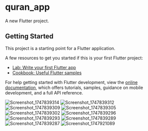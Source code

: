 # quran_app

A new Flutter project.

## Getting Started

This project is a starting point for a Flutter application.

A few resources to get you started if this is your first Flutter project:

- [Lab: Write your first Flutter app](https://docs.flutter.dev/get-started/codelab)
- [Cookbook: Useful Flutter samples](https://docs.flutter.dev/cookbook)

For help getting started with Flutter development, view the
[online documentation](https://docs.flutter.dev/), which offers tutorials,
samples, guidance on mobile development, and a full API reference.


![Screenshot_1747839314](https://github.com/user-attachments/assets/9b78ac4a-1cfb-4c2c-973f-cbf4918ac2fe)
![Screenshot_1747839312](https://github.com/user-attachments/assets/e0fd7a18-0dbf-4fa9-b133-54100211f97e)
![Screenshot_1747839309](https://github.com/user-attachments/assets/89b0a35d-8aa7-4650-a9c4-36313a079590)
![Screenshot_1747839305](https://github.com/user-attachments/assets/447fa200-0ec8-446b-b9c4-3b9a955e35bb)
![Screenshot_1747839302](https://github.com/user-attachments/assets/691a034f-0a3a-4d8e-b055-ab44b9b53f61)
![Screenshot_1747839296](https://github.com/user-attachments/assets/42dc080e-43ad-4f71-9509-694d84a86ae8)
![Screenshot_1747839293](https://github.com/user-attachments/assets/cfc0fc32-fc22-495e-9c92-6c65fe6181a5)
![Screenshot_1747839289](https://github.com/user-attachments/assets/469318d3-2f1f-448d-b2ba-817117871667)
![Screenshot_1747839287](https://github.com/user-attachments/assets/3d3a7f81-5f57-4d3d-9a54-97600ee3d68e)
![Screenshot_1747921089](https://github.com/user-attachments/assets/625a1de3-2ac4-46f7-9c25-662bd79c820e)
